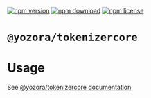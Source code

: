 [![npm version](https://img.shields.io/npm/v/@yozora/tokenizercore.svg)](https://www.npmjs.com/package/@yozora/tokenizercore)
[![npm download](https://img.shields.io/npm/dm/@yozora/tokenizercore.svg)](https://www.npmjs.com/package/@yozora/tokenizercore)
[![npm license](https://img.shields.io/npm/l/@yozora/tokenizercore.svg)](https://www.npmjs.com/package/@yozora/tokenizercore)


# `@yozora/tokenizercore`

# Usage

  See [@yozora/tokenizercore documentation](https://yozora.guanghechen.com/docs/package/tokenizercore)
